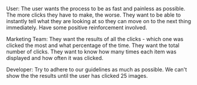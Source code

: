 User: The user wants the process to be as fast and painless as possible.  The more clicks they have to make, the worse.  They want to be able to instantly tell what they are looking at so they can move on to the next thing immediately.  Have some positive reinforcement involved.

Marketing Team:  They want the results of all the clicks - which one was clicked the most and what percentage of the time.  They want the total number of clicks.  They want to know how many times each item was displayed and how often it was clicked. 

Developer:  Try to adhere to our guidelines as much as possible.  We can't show the the results until the user has clicked 25 images.